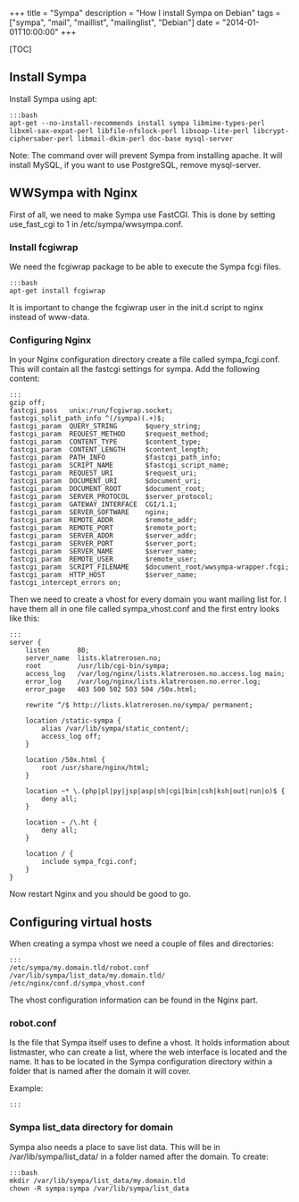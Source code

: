+++
title = "Sympa"
description = "How I install Sympa on Debian"
tags = ["sympa", "mail", "maillist", "mailinglist", "Debian"]
date = "2014-01-01T10:00:00"
+++

[TOC]

## Install Sympa

Install Sympa using apt:

    :::bash
    apt-get --no-install-recommends install sympa libmime-types-perl libxml-sax-expat-perl libfile-nfslock-perl libsoap-lite-perl libcrypt-ciphersaber-perl libmail-dkim-perl doc-base mysql-server

Note: The command over will prevent Sympa from installing apache. It will install MySQL, if you want to use PostgreSQL, remove mysql-server.

## WWSympa with Nginx
First of all, we need to make Sympa use FastCGI. This is done by setting use_fast_cgi to 1 in /etc/sympa/wwsympa.conf.

### Install fcgiwrap
We need the fcgiwrap package to be able to execute the Sympa fcgi files.

    :::bash
    apt-get install fcgiwrap

It is important to change the fcgiwrap user in the init.d script to nginx instead of www-data.

### Configuring Nginx

In your Nginx configuration directory create a file called sympa_fcgi.conf. This will contain all the fastcgi settings for sympa. Add the following content:

    :::
    gzip off;
    fastcgi_pass   unix:/run/fcgiwrap.socket;
    fastcgi_split_path_info ^(/sympa)(.+)$;
    fastcgi_param  QUERY_STRING       $query_string;
    fastcgi_param  REQUEST_METHOD     $request_method;
    fastcgi_param  CONTENT_TYPE       $content_type;
    fastcgi_param  CONTENT_LENGTH     $content_length;
    fastcgi_param  PATH_INFO          $fastcgi_path_info;
    fastcgi_param  SCRIPT_NAME        $fastcgi_script_name;
    fastcgi_param  REQUEST_URI        $request_uri;
    fastcgi_param  DOCUMENT_URI       $document_uri;
    fastcgi_param  DOCUMENT_ROOT      $document_root;
    fastcgi_param  SERVER_PROTOCOL    $server_protocol;
    fastcgi_param  GATEWAY_INTERFACE  CGI/1.1;
    fastcgi_param  SERVER_SOFTWARE    nginx;
    fastcgi_param  REMOTE_ADDR        $remote_addr;
    fastcgi_param  REMOTE_PORT        $remote_port;
    fastcgi_param  SERVER_ADDR        $server_addr;
    fastcgi_param  SERVER_PORT        $server_port;
    fastcgi_param  SERVER_NAME        $server_name;
    fastcgi_param  REMOTE_USER        $remote_user;
    fastcgi_param  SCRIPT_FILENAME    $document_root/wwsympa-wrapper.fcgi;
    fastcgi_param  HTTP_HOST          $server_name;
    fastcgi_intercept_errors on;

Then we need to create a vhost for every domain you want mailing list for. I have them all in one file called sympa_vhost.conf and the first entry looks like this:

    :::
    server {
        listen       80;
        server_name  lists.klatrerosen.no;
        root         /usr/lib/cgi-bin/sympa;
        access_log   /var/log/nginx/lists.klatrerosen.no.access.log main;
        error_log    /var/log/nginx/lists.klatrerosen.no.error.log;
        error_page   403 500 502 503 504 /50x.html;

        rewrite ^/$ http://lists.klatrerosen.no/sympa/ permanent;

        location /static-sympa {
            alias /var/lib/sympa/static_content/;
            access_log off;
        }

        location /50x.html {
            root /usr/share/nginx/html;
        }

        location ~* \.(php|pl|py|jsp|asp|sh|cgi|bin|csh|ksh|out|run|o)$ {
            deny all;
        }

        location ~ /\.ht {
            deny all;
        }

        location / {
            include sympa_fcgi.conf;
        }
    }

Now restart Nginx and you should be good to go.


## Configuring virtual hosts
When creating a sympa vhost we need a couple of files and directories:

    :::
    /etc/sympa/my.domain.tld/robot.conf
    /var/lib/sympa/list_data/my.domain.tld/
    /etc/nginx/conf.d/sympa_vhost.conf

The vhost configuration information can be found in the Nginx part.

### robot.conf
Is the file that Sympa itself uses to define a vhost. It holds information about listmaster, who can create a list, where the web interface is located and the name. It has to be located in the Sympa configuration directory within a folder that is named after the domain it will cover.

Example:

    :::

### Sympa list_data directory for domain
Sympa also needs a place to save list data. This will be in /var/lib/sympa/list_data/ in a folder named after the domain. To create:

    :::bash
    mkdir /var/lib/sympa/list_data/my.domain.tld
    chown -R sympa:sympa /var/lib/sympa/list_data
